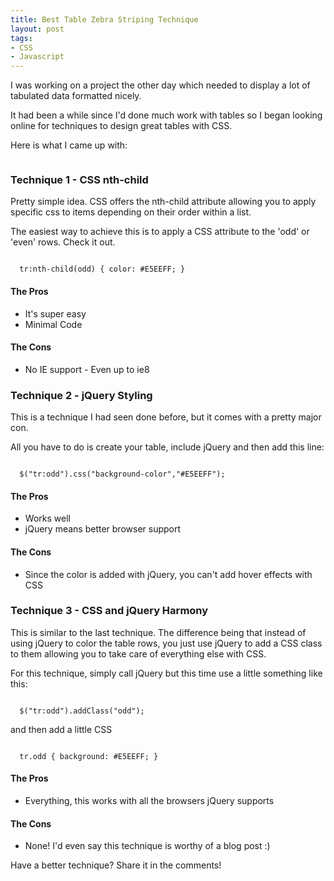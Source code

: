 ```yaml
--- 
title: Best Table Zebra Striping Technique
layout: post
tags: 
- CSS
- Javascript
---
```

I was working on a project the other day which needed to display a lot of tabulated data formatted nicely.

It had been a while since I'd done much work with tables so I began looking online for techniques to design great tables with CSS.

Here is what I came up with:

<pre class="codepen" data-type="result" data-user="m1ck3y" data-href="8711/3" data-host="http://codepen.io"  ><code></code></pre>
<script async src="http://codepen.io/assets/embed/ei.js"></script>

### Technique 1 - CSS nth-child

Pretty simple idea. CSS offers the nth-child attribute allowing you to apply specific css to items depending on their order within a list.

The easiest way to achieve this is to apply a CSS attribute to the 'odd' or 'even' rows. Check it out.

<pre rel="CSS"><code>
  tr:nth-child(odd) { color: #E5EEFF; }
</code></pre>

#### The Pros 

+ It's super easy
+ Minimal Code

#### The Cons 

+ No IE support - Even up to ie8

### Technique 2 - jQuery Styling

This is a technique I had seen done before, but it comes with a pretty major con.

All you have to do is create your table, include jQuery and then add this line:

<pre rel="JavaScript"><code>
  $("tr:odd").css("background-color","#E5EEFF");
</code></pre>

#### The Pros 

+ Works well
+ jQuery means better browser support

#### The Cons 

+ Since the color is added with jQuery, you can't add hover effects with CSS

### Technique 3 - CSS and jQuery Harmony

This is similar to the last technique. The difference being that instead of using jQuery to color the table rows, you just use jQuery to add a CSS class to them allowing you to take care of everything else with CSS.

For this technique, simply call jQuery but this time use a little something like this:

<pre rel="JavaScript"><code>
  $("tr:odd").addClass("odd");
</code></pre>

and then add a little CSS

<pre rel="CSS"><code>
  tr.odd { background: #E5EEFF; }
</code></pre>

#### The Pros 

+ Everything, this works with all the browsers jQuery supports

#### The Cons 

+ None! I'd even say this technique is worthy of a blog post :)

Have a better technique? Share it in the comments!